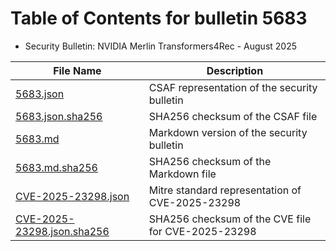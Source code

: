 # Table of Contents for bulletin 5683

 - Security Bulletin: NVIDIA Merlin Transformers4Rec - August 2025

| File Name | Description |
|-----------|-------------|
| [5683.json](5683.json) | CSAF representation of the security bulletin |
| [5683.json.sha256](5683.json.sha256) | SHA256 checksum of the CSAF file |
| [5683.md](5683.md) | Markdown version of the security bulletin |
| [5683.md.sha256](5683.md.sha256) | SHA256 checksum of the Markdown file |
| [CVE-2025-23298.json](CVE-2025-23298.json) | Mitre standard representation of CVE-2025-23298 |
| [CVE-2025-23298.json.sha256](CVE-2025-23298.json.sha256) | SHA256 checksum of the CVE file for CVE-2025-23298 |
